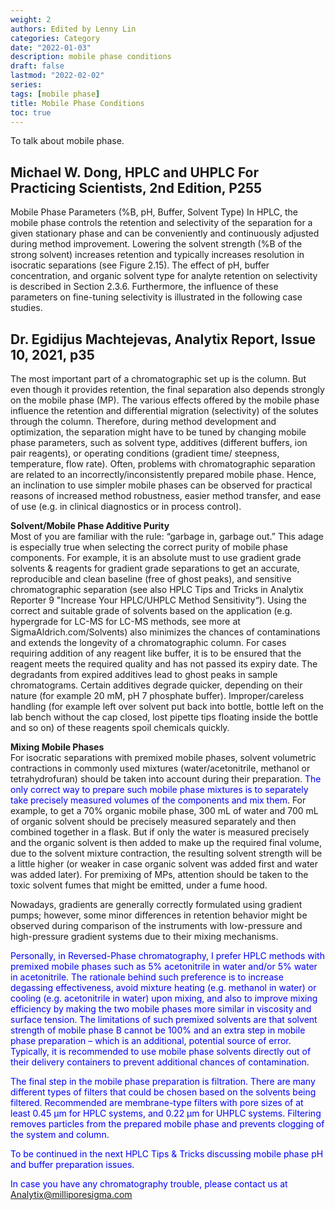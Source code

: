 ```yaml
---
weight: 2
authors: Edited by Lenny Lin
categories: Category
date: "2022-01-03"
description: mobile phase conditions
draft: false
lastmod: "2022-02-02"
series: 
tags: [mobile phase]
title: Mobile Phase Conditions
toc: true
---
```


To talk about mobile phase.

<!--more-->


## Michael W. Dong, HPLC and UHPLC For Practicing Scientists, 2nd Edition, P255  

Mobile Phase Parameters (%B, pH, Buffer, Solvent Type) In HPLC, the mobile phase controls the retention and selectivity of the separation for a given stationary phase and can be conveniently and continuously adjusted during method improvement.  Lowering the solvent strength (%B of the strong solvent) increases retention and typically increases resolution in isocratic separations (see Figure 2.15). The effect of pH, buffer concentration, and organic solvent type for analyte retention on selectivity is described in Section 2.3.6. Furthermore, the influence of these parameters on fine-tuning selectivity is illustrated in the following case studies.


## Dr. Egidijus Machtejevas, Analytix Report, Issue 10, 2021, p35

The most important part of a chromatographic set up is the column. But even though it provides retention, the final separation also depends strongly on the mobile phase (MP). The various effects offered by the mobile phase influence the retention and differential migration (selectivity) of the solutes through the column. Therefore, during method development and optimization, the separation might have to be tuned by changing mobile phase parameters, such as solvent type, additives (different buffers, ion pair reagents), or operating conditions (gradient time/ steepness, temperature, flow rate). Often, problems with chromatographic separation are related to an incorrectly/inconsistently prepared mobile phase. Hence, an inclination to use simpler mobile phases can be observed for practical reasons of increased method robustness, easier method transfer, and ease of use (e.g. in clinical diagnostics or in process control).

**Solvent/Mobile Phase Additive Purity**    
Most of you are familiar with the rule: “garbage in, garbage out.” This adage is especially true when selecting the correct purity of mobile phase components. For example, it is an absolute must to use gradient grade solvents & reagents for gradient grade separations to get an accurate, reproducible and clean baseline (free of ghost peaks), and sensitive chromatographic separation (see also HPLC Tips and Tricks in Analytix Reporter 9 "Increase Your HPLC/UHPLC Method Sensitivity“). Using the correct and suitable grade of solvents based on the application (e.g. hypergrade for LC-MS for LC-MS methods, see more at SigmaAldrich.com/Solvents) also minimizes the chances of contaminations and extends the longevity of a chromatographic column. For cases requiring addition of any reagent like buffer, it is to be ensured that the reagent meets the required quality and has not passed its expiry date. The degradants from expired additives lead to ghost peaks in sample chromatograms. Certain additives degrade quicker, depending on their nature (for example 20 mM, pH 7 phosphate buffer). Improper/careless handling (for example left over solvent put back into bottle, bottle left on the lab bench without the cap closed, lost pipette tips floating inside the bottle and so on) of these reagents spoil chemicals quickly. 

**Mixing Mobile Phases**   
For isocratic separations with premixed mobile phases, solvent volumetric contractions in commonly used mixtures (water/acetonitrile, methanol or tetrahydrofuran) should be taken into account during their preparation. <font color ="blue">The only correct way to prepare such mobile phase mixtures is to separately take precisely measured volumes of the components and mix them</font>. For example, to get a 70% organic mobile phase, 300 mL of water and 700 mL of organic solvent should be precisely measured separately and then combined together in a flask. But if only the water is measured precisely and the organic solvent is then added to make up the required final volume, due to the solvent mixture contraction, the resulting solvent strength will be a little higher (or weaker in case organic solvent was added first and water was added later). For premixing of MPs, attention should be taken to the toxic solvent fumes that might be emitted, under a fume hood. 

Nowadays, gradients are generally correctly formulated using gradient pumps; however, some minor differences in retention behavior might be observed during comparison of the instruments with low-pressure and high-pressure gradient systems due to their mixing mechanisms. 

<font color ="blue">Personally, in Reversed-Phase chromatography, I prefer HPLC methods with premixed mobile phases such as 5% acetonitrile in water and/or 5% water in acetonitrile. The rationale behind such preference is to increase degassing effectiveness, avoid mixture heating (e.g. methanol in water) or cooling (e.g. acetonitrile in water) upon mixing, and also to improve mixing efficiency by making the two mobile phases more similar in viscosity and surface tension. The limitations of such premixed solvents are that solvent strength of mobile phase B cannot be 100% and an extra step in mobile phase preparation – which is an additional, potential source of error. Typically, it is recommended to use mobile phase solvents directly out of their delivery containers to prevent additional chances of contamination. 

The final step in the mobile phase preparation is filtration. There are many different types of filters that could be chosen based on the solvents being filtered. Recommended are membrane-type filters with pore sizes of at least 0.45 µm for HPLC systems, and 0.22 µm for UHPLC systems. Filtering removes particles from the prepared mobile phase and prevents clogging of the system and column. 

To be continued in the next HPLC Tips & Tricks discussing mobile phase pH and buffer preparation issues. 

In case you have any chromatography trouble, please contact us at Analytix@milliporesigma.com
